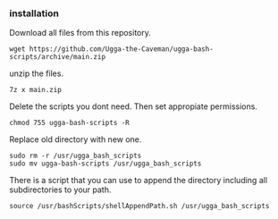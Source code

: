 ### installation
Download all files from this repository.
```
wget https://github.com/Ugga-the-Caveman/ugga-bash-scripts/archive/main.zip
```

unzip the files.
```
7z x main.zip
```

Delete the scripts you dont need. 
Then set appropiate permissions.
```
chmod 755 ugga-bash-scripts -R
```

Replace old directory with new one.
```
sudo rm -r /usr/ugga_bash_scripts
sudo mv ugga-bash-scripts /usr/ugga_bash_scripts
```

There is a script that you can use to append the directory including all subdirectories to your path.
```
source /usr/bashScripts/shellAppendPath.sh /usr/ugga_bash_scripts
```
